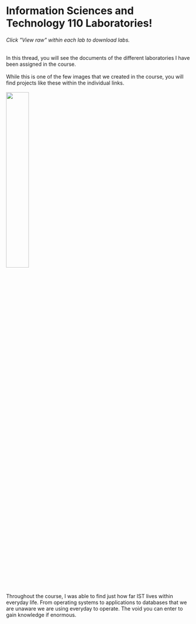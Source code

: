 <h1>Information Sciences and Technology 110 Laboratories!</h1>
<h6>Click "View raw" within each lab to download labs.</h6>
In this thread, you will see the documents of the different laboratories I have been assigned in the course.
<br>
<br>
While this is one of the few images that we created in the course, you will find projects like these within the individual links.
<br>
<br>
<img src="https://github.com/user-attachments/assets/056ff56b-6f2d-4b1c-96cd-99e8fe1ca304" height="35%" width="35%" />
<br>
Throughout the course, I was able to find just how far IST lives within everyday life. From operating systems to applications to databases that we are unaware we are using everyday to operate. The void you can enter to gain knowledge if enormous.
